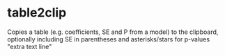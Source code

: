 # table2clip
Copies a table (e.g. coefficients, SE and P from a model) to the clipboard, optionally including SE in parentheses and asterisks/stars for p-values
"extra text line" 
